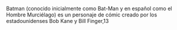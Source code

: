Batman (conocido inicialmente como Bat-Man y en español como el Hombre
Murciélago) es un personaje de cómic creado por los estadounidenses
Bob Kane y Bill Finger,13
